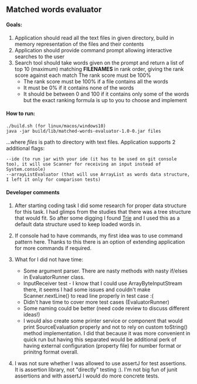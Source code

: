 ## Matched words evaluator

#### Goals:

1. Application should read all the text files in given directory, build in memory representation of the files and their contents
2. Application should provide command prompt allowing interactive searches to the user 
2. Search tool should take words given on the prompt and return a list of top 10 (maximum) matching **FILENAMES** in rank order, giving the rank score against each match
  The rank score must be 100%
   * The rank score must be 100% if a file contains all the words
   * It must be 0% if it contains none of the words
   * It should be between 0 and 100 if it contains only some of the words but the exact ranking formula
     is up to you to choose and implement

#### How to run:
    ./build.sh (for linux/macos/windows10)
    java -jar build/lib/matched-words-evaluator-1.0-0.jar files

...where *files* is path to directory with text files.
Application supports 2 additional flags:

    --ide (to run jar with your ide (it has to be used on git console too), it will use Scanner for receiving an input instead of System.console)
    --arrayListEvaluator (that will use ArrayList as words data structure, I left it only for comparison tests)
    
#### Developer comments
1. After starting coding task I did some research for proper data structure for this task. I had glimps from the studies that there was a tree structure that would fit.
So after some digging I found [Trie](https://www.baeldung.com/trie-java) and I used this as a default data structure used to keep loaded words in.

2. If console had to have commands, my first idea was to use command pattern here. Thanks to this there is an option of extending application for more commands if required.

3. What for I did not have time:
   * Some argument parser. There are nasty methods with nasty if/elses in EvaluatorRunner class.
   * InputReceiver test - I know that I could use ArrayByteInputStream there, it seems I had some issues and couldn't make Scanner.nextLine() to read line properly in test case :(
   * Didn't have time to cover more test cases (EvaluatorRunner)
   * Some naming could be better (need code review to discuss different ideas!)
   * I would also create some printer service or component that would print SourceEvaluation properly and not to rely on custom toString() method implementation. I did that because it was more convenient in quick run but having this separated would be additional perk of having external configuration (property file) for number format or prinitng format overall. 

4. I was not sure whether I was allowed to use assertJ for test assertions. It is assertion library, not "directly" testing :). I'm not big fun of junit assertions and with assertJ I would do more concrete tests.

 
